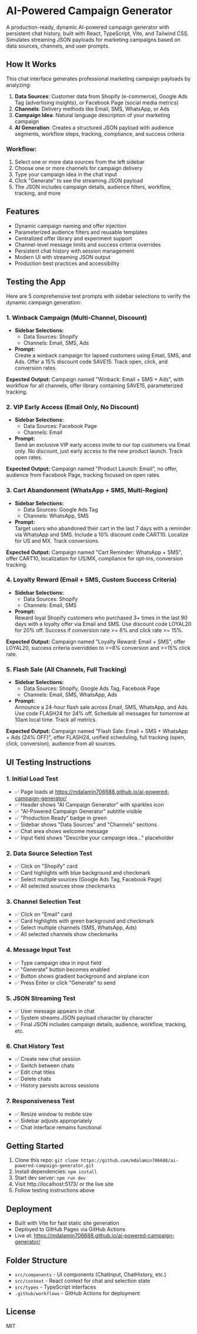 # AI-Powered Campaign Generator

A production-ready, dynamic AI-powered campaign generator with persistent chat history, built with React, TypeScript, Vite, and Tailwind CSS. Simulates streaming JSON payloads for marketing campaigns based on data sources, channels, and user prompts.

## How It Works

This chat interface generates professional marketing campaign payloads by analyzing:

1. **Data Sources**: Customer data from Shopify (e-commerce), Google Ads Tag (advertising insights), or Facebook Page (social media metrics)
2. **Channels**: Delivery methods like Email, SMS, WhatsApp, or Ads
3. **Campaign Idea**: Natural language description of your marketing campaign
4. **AI Generation**: Creates a structured JSON payload with audience segments, workflow steps, tracking, compliance, and success criteria

### Workflow:
1. Select one or more data sources from the left sidebar
2. Choose one or more channels for campaign delivery
3. Type your campaign idea in the chat input
4. Click "Generate" to see the streaming JSON payload
5. The JSON includes campaign details, audience filters, workflow, tracking, and more

## Features
- Dynamic campaign naming and offer injection
- Parameterized audience filters and reusable templates
- Centralized offer library and experiment support
- Channel-level message limits and success criteria overrides
- Persistent chat history with session management
- Modern UI with streaming JSON output
- Production best practices and accessibility

## Testing the App

Here are 5 comprehensive test prompts with sidebar selections to verify the dynamic campaign generation:

### 1. Winback Campaign (Multi-Channel, Discount)
- **Sidebar Selections:**
  - Data Sources: Shopify
  - Channels: Email, SMS, Ads
- **Prompt:**  
  Create a winback campaign for lapsed customers using Email, SMS, and Ads. Offer a 15% discount code SAVE15. Track open, click, and conversion rates.

**Expected Output:** Campaign named "Winback: Email + SMS + Ads", with workflow for all channels, offer library containing SAVE15, parameterized tracking.

### 2. VIP Early Access (Email Only, No Discount)
- **Sidebar Selections:**
  - Data Sources: Facebook Page
  - Channels: Email
- **Prompt:**  
  Send an exclusive VIP early access invite to our top customers via Email only. No discount, just early access to the new product launch. Track open rates.

**Expected Output:** Campaign named "Product Launch: Email", no offer, audience from Facebook Page, tracking focused on open rates.

### 3. Cart Abandonment (WhatsApp + SMS, Multi-Region)
- **Sidebar Selections:**
  - Data Sources: Google Ads Tag
  - Channels: WhatsApp, SMS
- **Prompt:**  
  Target users who abandoned their cart in the last 7 days with a reminder via WhatsApp and SMS. Include a 10% discount code CART10. Localize for US and MX. Track conversions.

**Expected Output:** Campaign named "Cart Reminder: WhatsApp + SMS", offer CART10, localization for US/MX, compliance for opt-ins, conversion tracking.

### 4. Loyalty Reward (Email + SMS, Custom Success Criteria)
- **Sidebar Selections:**
  - Data Sources: Shopify
  - Channels: Email, SMS
- **Prompt:**  
  Reward loyal Shopify customers who purchased 3+ times in the last 90 days with a loyalty offer via Email and SMS. Use discount code LOYAL20 for 20% off. Success if conversion rate >= 8% and click rate >= 15%.

**Expected Output:** Campaign named "Loyalty Reward: Email + SMS", offer LOYAL20, success criteria overridden to >=8% conversion and >=15% click rate.

### 5. Flash Sale (All Channels, Full Tracking)
- **Sidebar Selections:**
  - Data Sources: Shopify, Google Ads Tag, Facebook Page
  - Channels: Email, SMS, WhatsApp, Ads
- **Prompt:**  
  Announce a 24-hour flash sale across Email, SMS, WhatsApp, and Ads. Use code FLASH24 for 24% off. Schedule all messages for tomorrow at 10am local time. Track all metrics.

**Expected Output:** Campaign named "Flash Sale: Email + SMS + WhatsApp + Ads (24% OFF)", offer FLASH24, unified scheduling, full tracking (open, click, conversion), audience from all sources.

## UI Testing Instructions

### 1. Initial Load Test
- ✅ Page loads at https://mdalamin706688.github.io/ai-powered-campaign-generator/
- ✅ Header shows "AI Campaign Generator" with sparkles icon
- ✅ "AI-Powered Campaign Generator" subtitle visible
- ✅ "Production Ready" badge in green
- ✅ Sidebar shows "Data Sources" and "Channels" sections
- ✅ Chat area shows welcome message
- ✅ Input field shows "Describe your campaign idea..." placeholder

### 2. Data Source Selection Test
- ✅ Click on "Shopify" card
- ✅ Card highlights with blue background and checkmark
- ✅ Select multiple sources (Google Ads Tag, Facebook Page)
- ✅ All selected sources show checkmarks

### 3. Channel Selection Test
- ✅ Click on "Email" card
- ✅ Card highlights with green background and checkmark
- ✅ Select multiple channels (SMS, WhatsApp, Ads)
- ✅ All selected channels show checkmarks

### 4. Message Input Test
- ✅ Type campaign idea in input field
- ✅ "Generate" button becomes enabled
- ✅ Button shows gradient background and airplane icon
- ✅ Press Enter or click "Generate" to send

### 5. JSON Streaming Test
- ✅ User message appears in chat
- ✅ System streams JSON payload character by character
- ✅ Final JSON includes campaign details, audience, workflow, tracking, etc.

### 6. Chat History Test
- ✅ Create new chat session
- ✅ Switch between chats
- ✅ Edit chat titles
- ✅ Delete chats
- ✅ History persists across sessions

### 7. Responsiveness Test
- ✅ Resize window to mobile size
- ✅ Sidebar adjusts appropriately
- ✅ Chat interface remains functional

## Getting Started
1. Clone this repo: `git clone https://github.com/mdalamin706688/ai-powered-campaign-generator.git`
2. Install dependencies: `npm install`
3. Start dev server: `npm run dev`
4. Visit http://localhost:5173/ or the live site
5. Follow testing instructions above

## Deployment
- Built with Vite for fast static site generation
- Deployed to GitHub Pages via GitHub Actions
- Live at: https://mdalamin706688.github.io/ai-powered-campaign-generator/

## Folder Structure
- `src/components` - UI components (ChatInput, ChatHistory, etc.)
- `src/context` - React context for chat and selection state
- `src/types` - TypeScript interfaces
- `.github/workflows` - GitHub Actions for deployment

## License
MIT
